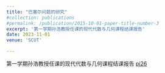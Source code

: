 ```yaml
---
title: "巴塞尔问题的研究"
#collection: publications
#permalink: /publication/2015-10-01-paper-title-number-3
excerpt: '第一学期孙浩教授任课的现代代数与几何课程结课报告'
date: 2023-11-01
venue: 'SCUT'

---
```

第一学期孙浩教授任课的现代代数与几何课程结课报告
[pi26](tzepang-yue.github.io/assets/pi26.pdf)
